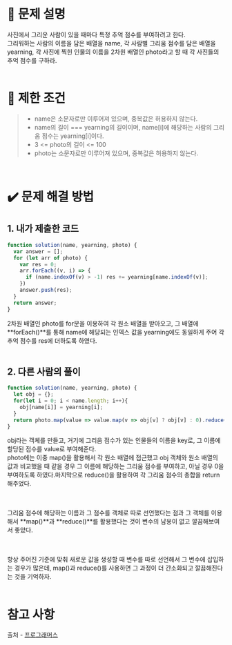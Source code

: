 # 📝 문제 설명
사진에서 그리운 사람이 있을 때마다 특정 추억 점수를 부여하려고 한다.
<br/>그리워하는 사람의 이름을 담은 배열을 name, 각 사람별 그리움 점수를 담은 배열을 yearning, 각 사진에 찍힌 인물의 이름을 2차원 배열인 photo라고 할 때 각 사진들의 추억 점수를 구하라.
<br/><br/>

# 📌 제한 조건
>* name은 소문자로만 이루어져 있으며, 중복값은 허용하지 않는다.
>* name의 길이 === yearning의 길이이며, name[i]에 해당하는 사람의 그리움 점수는 yearning[i]이다.
>* 3 <= photo의 길이 <= 100
>* photo는 소문자로만 이루어져 있으며, 중복값은 허용하지 않는다.
<br/>

# ✔️ 문제 해결 방법
## 1. 내가 제출한 코드
```Javascript
function solution(name, yearning, photo) {
  var answer = [];
  for (let arr of photo) {
    var res = 0;
    arr.forEach((v, i) => {
      if (name.indexOf(v) > -1) res += yearning[name.indexOf(v)];
    })
    answer.push(res);
  }
  return answer;
}
```
2차원 배열인 photo를 for문을 이용하여 각 원소 배열을 받아오고, 그 배열에 **forEach()**를 통해 name에 해당되는 인덱스 값을 yearning에도 동일하게 주어 각 추억 점수를 res에 더하도록 하였다.
<br/><br/>

## 2. 다른 사람의 풀이
```Javascript
function solution(name, yearning, photo) {
  let obj = {};
  for(let i = 0; i < name.length; i++){
    obj[name[i]] = yearning[i];
  }
  return photo.map(value => value.map(v => obj[v] ? obj[v] : 0).reduce((acc,cur) => acc + cur,0))
}
```
obj라는 객체를 만들고, 거기에 그리움 점수가 있는 인물들의 이름을 key로, 그 이름에 할당된 점수를 value로 부여해준다.
<br/>photo에는 이중 map()을 활용해서 각 원소 배열에 접근했고 obj 객체와 원소 배열의 값과 비교했을 때 같을 경우 그 이름에 해당하는 그리움 점수를 부여하고, 아닐 경우 0을 부여하도록 하였다.마지막으로 reduce()을 활용하여 각 그리움 점수의 총합을 return 해주었다.

<br/><br/>그리움 점수에 해당하는 이름과 그 점수를 객체로 따로 선언했다는 점과 그 객체를 이용해서 **map()**과 **reduce()**를 활용했다는 것이 변수의 남용이 없고 깔끔해보여서 좋았다.

<br/><br/>항상 주어진 기준에 맞춰 새로운 값을 생성할 때 변수를 따로 선언해서 그 변수에 삽입하는 경우가 많은데, map()과 reduce()를 사용하면 그 과정이 더 간소화되고 깔끔해진다는 것을 기억하자. 
<br/><br/>

# 참고 사항
출처 - [프로그래머스](https://school.programmers.co.kr/learn/courses/30/lessons/176963)